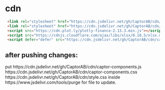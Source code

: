 # cdn


```html
 <link rel="stylesheet" href="https://cdn.jsdelivr.net/gh/CaptorAB/cdn/captor-components.css" />
 <link rel="stylesheet" href="https://cdn.jsdelivr.net/gh/CaptorAB/cdn/style.css" />
 <script src="https://cdn.plot.ly/plotly-finance-2.13.3.min.js"></script>
 <script src="https://cdnjs.cloudflare.com/ajax/libs/xlsx/0.18.5/xlsx.mini.min.js"></script>
 <script defer="defer" src="https://cdn.jsdelivr.net/gh/CaptorAB/cdn/captor-components.js"></script>
```
<h2>
after pushing changes:</h2>
put https://cdn.jsdelivr.net/gh/CaptorAB/cdn/captor-components.js  
    https://cdn.jsdelivr.net/gh/CaptorAB/cdn/captor-components.css  
    https://cdn.jsdelivr.net/gh/CaptorAB/cdn/style.css  
    inside https://www.jsdelivr.com/tools/purge for file to update.
